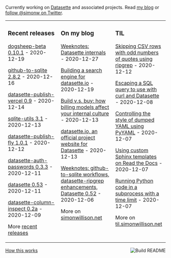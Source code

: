 Currently working on [Datasette](https://datasette.io/) and associated projects. Read [my blog](https://simonwillison.net/) or [follow @simonw on Twitter](https://twitter.com/simonw).

<table><tr><td valign="top" width="33%">

### Recent releases
<!-- recent_releases starts -->
[dogsheep-beta 0.10.1](https://github.com/dogsheep/dogsheep-beta/releases/tag/0.10.1) - 2020-12-19

[github-to-sqlite 2.8.2](https://github.com/dogsheep/github-to-sqlite/releases/tag/2.8.2) - 2020-12-16

[datasette-publish-vercel 0.9](https://github.com/simonw/datasette-publish-vercel/releases/tag/0.9) - 2020-12-14

[sqlite-utils 3.1](https://github.com/simonw/sqlite-utils/releases/tag/3.1) - 2020-12-13

[datasette-publish-fly 1.0.1](https://github.com/simonw/datasette-publish-fly/releases/tag/1.0.1) - 2020-12-12

[datasette-auth-passwords 0.3.3](https://github.com/simonw/datasette-auth-passwords/releases/tag/0.3.3) - 2020-12-11

[datasette 0.53](https://github.com/simonw/datasette/releases/tag/0.53) - 2020-12-11

[datasette-column-inspect 0.2a](https://github.com/simonw/datasette-column-inspect/releases/tag/0.2a) - 2020-12-09
<!-- recent_releases ends -->
More [recent releases](https://github.com/simonw/simonw/blob/main/releases.md)
</td><td valign="top" width="34%">

### On my blog
<!-- blog starts -->
[Weeknotes: Datasette internals](http://simonwillison.net/2020/Dec/27/weeknotes-datasette-internals/) - 2020-12-27

[Building a search engine for datasette.io](http://simonwillison.net/2020/Dec/19/dogsheep-beta/) - 2020-12-19

[Build v.s. buy: how billing models affect your internal culture](http://simonwillison.net/2020/Dec/13/build-vs-buy/) - 2020-12-13

[datasette.io, an official project website for Datasette](http://simonwillison.net/2020/Dec/13/datasette-io/) - 2020-12-13

[Weeknotes: github-to-sqlite workflows, datasette-ripgrep enhancements, Datasette 0.52](http://simonwillison.net/2020/Dec/6/weeknotes/) - 2020-12-06
<!-- blog ends -->
More on [simonwillison.net](https://simonwillison.net/)
</td><td valign="top" width="33%">

### TIL
<!-- tils starts -->
[Skipping CSV rows with odd numbers of quotes using ripgrep](https://til.simonwillison.net/bash/skip-csv-rows-with-odd-numbers) - 2020-12-12

[Escaping a SQL query to use with curl and Datasette](https://til.simonwillison.net/bash/escaping-sql-for-curl-to-datasette) - 2020-12-08

[Controlling the style of dumped YAML using PyYAML](https://til.simonwillison.net/python/style-yaml-dump) - 2020-12-07

[Using custom Sphinx templates on Read the Docs](https://til.simonwillison.net/readthedocs/custom-sphinx-templates) - 2020-12-07

[Running Python code in a subprocess with a time limit](https://til.simonwillison.net/python/subprocess-time-limit) - 2020-12-07
<!-- tils ends -->
More on [til.simonwillison.net](https://til.simonwillison.net/)
</td></tr></table>

<a href="https://github.com/simonw/simonw/actions"><img src="https://github.com/simonw/simonw/workflows/Build%20README/badge.svg" align="right" alt="Build README"></a> <a href="https://simonwillison.net/2020/Jul/10/self-updating-profile-readme/">How this works</a>
